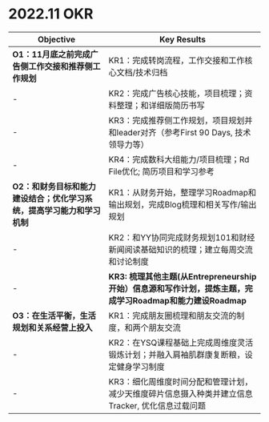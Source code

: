 # 2022.11 OKR

Objective | Key Results |
---------|----------|
 **O1：11月底之前完成广告侧工作交接和推荐侧工作规划** |  KR1：完成转岗流程，工作交接和工作核心文档/技术归档 |
 - | KR2：完成广告核心技能，项目梳理；资料整理；和详细版简历书写 |
 - | KR3：完成推荐侧工作规划，项目规划并和leader对齐（参考First 90 Days, 技术领导力等） |
 - | KR4：完成数科大组能力/项目梳理；Rd File优化; 简历项目和学习参考 |
 **O2：和财务目标和能力建设结合；优化学习系统，提高学习能力和学习机制** |  KR1：从财务开始，整理学习Roadmap和输出规划，完成Blog梳理和相关写作/输出规划
 - | KR2：和YY协同完成财务规划101和财经新闻阅读基础知识的梳理；建立每周交流和讨论制度  | 
 - | **KR3: 梳理其他主题(从Entrepreneurship开始）信息源和写作计划，提炼主题，完成学习Roadmap和能力建设Roadmap**
 **O3：在生活平衡，生活规划和关系经营上投入** |  KR1：完成朋友圈梳理和朋友交流的制度，和两个朋友交流 | 
- | KR2：在YSQ课程基础上完成周维度灵活锻炼计划；并融入肩袖肌群康复断粮，设定健身学习制度  | 
- | KR3：细化周维度时间分配和管理计划，减少天维度碎片信息摄入种类并建立信息Tracker, 优化信息过载问题  | 
